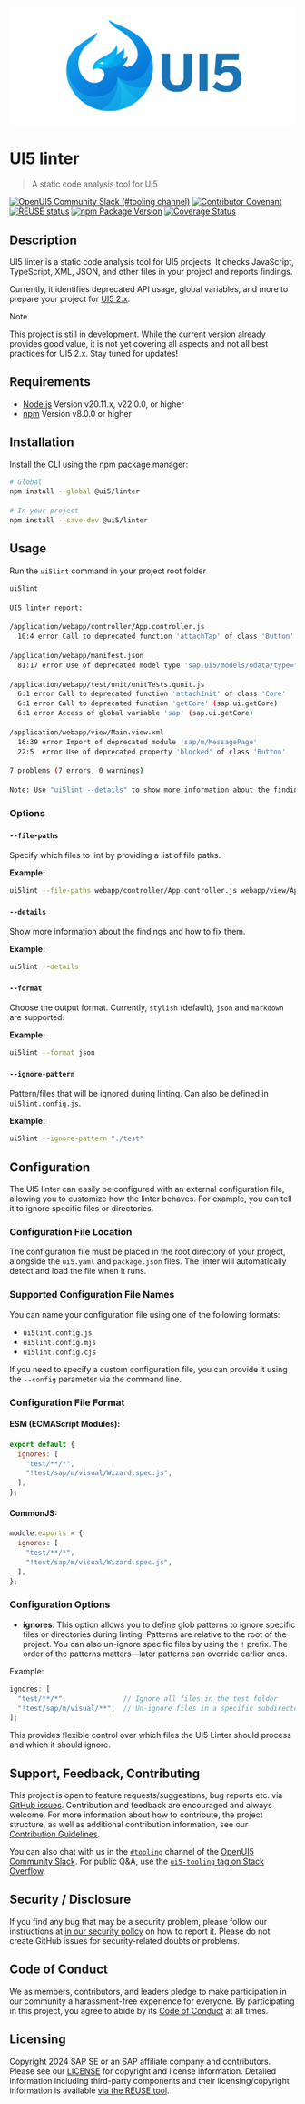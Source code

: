 ![UI5 logo](./docs/images/UI5_logo_wide.png)

# UI5 linter

> A static code analysis tool for UI5

[![OpenUI5 Community Slack (#tooling channel)](https://img.shields.io/badge/slack-join-44cc11.svg)](https://ui5-slack-invite.cfapps.eu10.hana.ondemand.com/)
[![Contributor Covenant](https://img.shields.io/badge/Contributor%20Covenant-v2.1%20adopted-ff69b4.svg)](https://github.com/SAP/ui5-linter?tab=coc-ov-file#readme)
[![REUSE status](https://api.reuse.software/badge/github.com/SAP/ui5-linter)](https://api.reuse.software/info/github.com/SAP/ui5-linter)
[![npm Package Version](https://badge.fury.io/js/%40ui5%2Flinter.svg)](https://www.npmjs.com/package/@ui5/linter)
[![Coverage Status](https://coveralls.io/repos/github/SAP/ui5-linter/badge.svg)](https://coveralls.io/github/SAP/ui5-linter)

## Description

UI5 linter is a static code analysis tool for UI5 projects.
It checks JavaScript, TypeScript, XML, JSON, and other files in your project and reports findings.

Currently, it identifies deprecated API usage, global variables, and more to prepare your project for [UI5 2.x](https://community.sap.com/t5/open-source-blogs/introducing-openui5-2-x/ba-p/13580633).

> [!NOTE]
> This project is still in development. While the current version already provides good value, it is not yet covering all aspects and not all best practices for UI5 2.x. Stay tuned for updates!

## Requirements

- [Node.js](https://nodejs.org/) Version v20.11.x, v22.0.0, or higher
- [npm](https://www.npmjs.com/) Version v8.0.0 or higher

## Installation

Install the CLI using the npm package manager:

```sh
# Global
npm install --global @ui5/linter

# In your project
npm install --save-dev @ui5/linter
```

## Usage

Run the `ui5lint` command in your project root folder

```sh
ui5lint

UI5 linter report:

/application/webapp/controller/App.controller.js
  10:4 error Call to deprecated function 'attachTap' of class 'Button'

/application/webapp/manifest.json
  81:17 error Use of deprecated model type 'sap.ui5/models/odata/type="sap.ui.model.odata.ODataModel"'

/application/webapp/test/unit/unitTests.qunit.js
  6:1 error Call to deprecated function 'attachInit' of class 'Core'
  6:1 error Call to deprecated function 'getCore' (sap.ui.getCore)
  6:1 error Access of global variable 'sap' (sap.ui.getCore)

/application/webapp/view/Main.view.xml
  16:39 error Import of deprecated module 'sap/m/MessagePage'
  22:5  error Use of deprecated property 'blocked' of class 'Button'

7 problems (7 errors, 0 warnings)

Note: Use "ui5lint --details" to show more information about the findings
```

### Options

#### `--file-paths`

Specify which files to lint by providing a list of file paths.

**Example:**
```sh
ui5lint --file-paths webapp/controller/App.controller.js webapp/view/App.view.xml
```

#### `--details`

Show more information about the findings and how to fix them.

**Example:**
```sh
ui5lint --details
```

#### `--format`

Choose the output format. Currently, `stylish` (default), `json` and `markdown` are supported.

**Example:**
```sh
ui5lint --format json
```

#### `--ignore-pattern`

Pattern/files that will be ignored during linting. Can also be defined in `ui5lint.config.js`.

**Example:**
```sh
ui5lint --ignore-pattern "./test"
```

## Configuration

The UI5 linter can easily be configured with an external configuration file, allowing you to customize how the linter behaves. For example, you can tell it to ignore specific files or directories. 

### Configuration File Location
The configuration file must be placed in the root directory of your project, alongside the `ui5.yaml` and `package.json` files. The linter will automatically detect and load the file when it runs.

### Supported Configuration File Names
You can name your configuration file using one of the following formats:
- `ui5lint.config.js`
- `ui5lint.config.mjs`
- `ui5lint.config.cjs`

If you need to specify a custom configuration file, you can provide it using the `--config` parameter via the command line.

### Configuration File Format

#### ESM (ECMAScript Modules):
```js
export default {
  ignores: [
    "test/**/*", 
    "!test/sap/m/visual/Wizard.spec.js",
  ],
};
```

#### CommonJS:
```js
module.exports = {
  ignores: [
    "test/**/*", 
    "!test/sap/m/visual/Wizard.spec.js",
  ],
};
```

### Configuration Options

- **ignores**: This option allows you to define glob patterns to ignore specific files or directories during linting. Patterns are relative to the root of the project. You can also un-ignore specific files by using the `!` prefix. The order of the patterns matters—later patterns can override earlier ones.

Example:
```js
ignores: [
  "test/**/*",              // Ignore all files in the test folder
  "!test/sap/m/visual/**",  // Un-ignore files in a specific subdirectory
];
```

This provides flexible control over which files the UI5 Linter should process and which it should ignore.

## Support, Feedback, Contributing

This project is open to feature requests/suggestions, bug reports etc. via [GitHub issues](https://github.com/SAP/ui5-linter/issues). Contribution and feedback are encouraged and always welcome. For more information about how to contribute, the project structure, as well as additional contribution information, see our [Contribution Guidelines](CONTRIBUTING.md).

You can also chat with us in the [`#tooling`](https://openui5.slack.com/archives/C0A7QFN6B) channel of the [OpenUI5 Community Slack](https://ui5-slack-invite.cfapps.eu10.hana.ondemand.com/). For public Q&A, use the [`ui5-tooling` tag on Stack Overflow](https://stackoverflow.com/questions/tagged/ui5-tooling).

## Security / Disclosure
If you find any bug that may be a security problem, please follow our instructions at [in our security policy](https://github.com/SAP/ui5-linter/security/policy) on how to report it. Please do not create GitHub issues for security-related doubts or problems.

## Code of Conduct

We as members, contributors, and leaders pledge to make participation in our community a harassment-free experience for everyone. By participating in this project, you agree to abide by its [Code of Conduct](https://github.com/SAP/ui5-linter?tab=coc-ov-file#readme) at all times.

## Licensing

Copyright 2024 SAP SE or an SAP affiliate company and contributors. Please see our [LICENSE](./LICENSE) for copyright and license information. Detailed information including third-party components and their licensing/copyright information is available [via the REUSE tool](https://api.reuse.software/info/github.com/SAP/ui5-linter).
